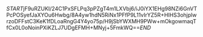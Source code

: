 $START$jF9uRZUKI/24C1PxSFLPq3pPZgT4m1LXVbj6/iJ0iYX1EHg98NZi6GnVTPcPOSyefJaXYOu6Hwbg/8A4yw1hdN5RiNx1PFfP9L11vIrYZ5R+HIHS3ohjplwrzoDFFstC3KeK1fDLoaRngG4Y4yo75p/H9jSbYWXMH9PWw+mOkgowmaqTfCx0L0oNoinPXiKZLJ7UDgEFMH+MNyj+5FmkWQ==$END$